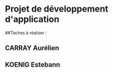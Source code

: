 # Projet de développement d'application

##Taches à réaliser :

## CARRAY Aurélien
## KOENIG Estebann
